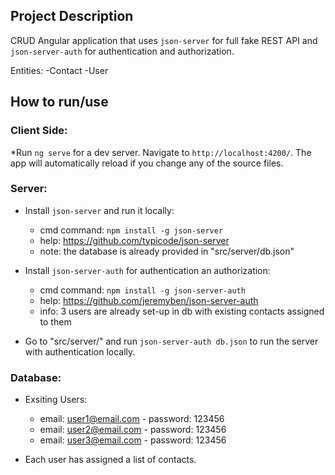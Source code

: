 ## Project Description

CRUD Angular application that uses `json-server` for full fake REST API and `json-server-auth` for authentication and authorization.

Entities:
-Contact
-User

## How to run/use

### Client Side:
*Run `ng serve` for a dev server. Navigate to `http://localhost:4200/`. The app will automatically reload if you change any of the source files.

### Server:
- Install `json-server` and run it locally:
	* cmd command: `npm install -g json-server` 
	* help: https://github.com/typicode/json-server
	* note: the database is already provided in "src/server/db.json"
- Install `json-server-auth` for authentication an authorization:
	* cmd command: `npm install -g json-server-auth`
	* help: https://github.com/jeremyben/json-server-auth
	* info: 3 users are already set-up in db with existing contacts assigned to them
  
- Go to "src/server/" and run `json-server-auth db.json` to run the server with authentication locally.

### Database:
- Exsiting Users:
	* email: user1@email.com - password: 123456 
	* email: user2@email.com - password: 123456
	* email: user3@email.com - password: 123456

- Each user has assigned a list of contacts.




